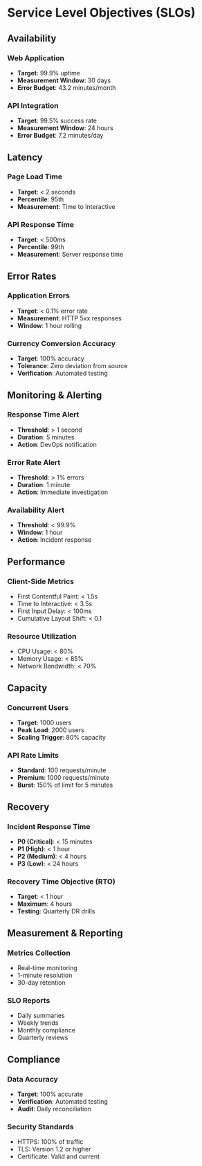 # Service Level Objectives (SLOs)

## Availability

### Web Application
- **Target**: 99.9% uptime
- **Measurement Window**: 30 days
- **Error Budget**: 43.2 minutes/month

### API Integration
- **Target**: 99.5% success rate
- **Measurement Window**: 24 hours
- **Error Budget**: 7.2 minutes/day

## Latency

### Page Load Time
- **Target**: < 2 seconds
- **Percentile**: 95th
- **Measurement**: Time to Interactive

### API Response Time
- **Target**: < 500ms
- **Percentile**: 99th
- **Measurement**: Server response time

## Error Rates

### Application Errors
- **Target**: < 0.1% error rate
- **Measurement**: HTTP 5xx responses
- **Window**: 1 hour rolling

### Currency Conversion Accuracy
- **Target**: 100% accuracy
- **Tolerance**: Zero deviation from source
- **Verification**: Automated testing

## Monitoring & Alerting

### Response Time Alert
- **Threshold**: > 1 second
- **Duration**: 5 minutes
- **Action**: DevOps notification

### Error Rate Alert
- **Threshold**: > 1% errors
- **Duration**: 1 minute
- **Action**: Immediate investigation

### Availability Alert
- **Threshold**: < 99.9%
- **Window**: 1 hour
- **Action**: Incident response

## Performance

### Client-Side Metrics
- First Contentful Paint: < 1.5s
- Time to Interactive: < 3.5s
- First Input Delay: < 100ms
- Cumulative Layout Shift: < 0.1

### Resource Utilization
- CPU Usage: < 80%
- Memory Usage: < 85%
- Network Bandwidth: < 70%

## Capacity

### Concurrent Users
- **Target**: 1000 users
- **Peak Load**: 2000 users
- **Scaling Trigger**: 80% capacity

### API Rate Limits
- **Standard**: 100 requests/minute
- **Premium**: 1000 requests/minute
- **Burst**: 150% of limit for 5 minutes

## Recovery

### Incident Response Time
- **P0 (Critical)**: < 15 minutes
- **P1 (High)**: < 1 hour
- **P2 (Medium)**: < 4 hours
- **P3 (Low)**: < 24 hours

### Recovery Time Objective (RTO)
- **Target**: < 1 hour
- **Maximum**: 4 hours
- **Testing**: Quarterly DR drills

## Measurement & Reporting

### Metrics Collection
- Real-time monitoring
- 1-minute resolution
- 30-day retention

### SLO Reports
- Daily summaries
- Weekly trends
- Monthly compliance
- Quarterly reviews

## Compliance

### Data Accuracy
- **Target**: 100% accurate
- **Verification**: Automated testing
- **Audit**: Daily reconciliation

### Security Standards
- HTTPS: 100% of traffic
- TLS: Version 1.2 or higher
- Certificate: Valid and current